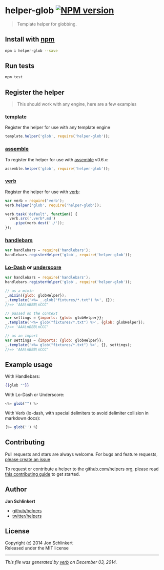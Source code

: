 # helper-glob [![NPM version](https://badge.fury.io/js/helper-glob.svg)](http://badge.fury.io/js/helper-glob)

> Template helper for globbing.

## Install with [npm](npmjs.org)

```bash
npm i helper-glob --save
```

## Run tests

```bash
npm test
```

## Register the helper

> This should work with any engine, here are a few examples

### [template]

Register the helper for use with any template engine

```js
template.helper('glob', require('helper-glob'));
```

### [assemble]

To register the helper for use with [assemble] v0.6.x:

```js
assemble.helper('glob', require('helper-glob'));
```

### [verb]

Register the helper for use with [verb]:

```js
var verb = require('verb');
verb.helper('glob', require('helper-glob'));

verb.task('default', function() {
  verb.src('.verb*.md')
    .pipe(verb.dest('./'));
});
```

### [handlebars]

```js
var handlebars = require('handlebars');
handlebars.registerHelper('glob', require('helper-glob'));
```

### [Lo-Dash] or [underscore]

```js
var handlebars = require('handlebars');
handlebars.registerHelper('glob', require('helper-glob'));

// as a mixin
_.mixin({glob: globHelper});
_.template('<%= _.glob("fixtures/*.txt") %>', {});
//=> 'AAA\nBBB\nCCC'

// passed on the context
var settings = {imports: {glob: globHelper}};
_.template('<%= glob("fixtures/*.txt") %>', {glob: globHelper});
//=> 'AAA\nBBB\nCCC'

// as an import
var settings = {imports: {glob: globHelper}};
_.template('<%= glob("fixtures/*.txt") %>', {}, settings);
//=> 'AAA\nBBB\nCCC'
```

## Example usage

With Handlebars:

```handlebars
{{glob ""}}
```

With Lo-Dash or Underscore:

```js
<%= glob("") %>
```

With Verb (lo-dash, with special delimiters to avoid delimiter collision in markdown docs):

```js
{%= glob('') %}
```

## Contributing
Pull requests and stars are always welcome. For bugs and feature requests, [please create an issue](https://github.com/helpers/helper-glob/issues)

To request or contribute a helper to the [github.com/helpers][helpers] org, please read [this contributing guide][guide] to get started.

## Author

**Jon Schlinkert**
 
+ [github/helpers](https://github.com/helpers)
+ [twitter/helpers](http://twitter.com/helpers) 

## License
Copyright (c) 2014 Jon Schlinkert  
Released under the MIT license

***

_This file was generated by [verb](https://github.com/assemble/verb) on December 03, 2014._

[assemble]: https://github.com/assemble/assemble
[generator-verb]: https://github.com/assemble/generator-verb
[handlebars-helpers]: https://github.com/assemble/handlebars-helpers/
[handlebars]: https://github.com/wycats/handlebars.js/
[helpers]: https://github.com/helpers
[Lo-Dash]: https://lodash.com/
[template]: https://github.com/jonschlinkert/template
[underscore]: https://github.com/jashkenas/underscore
[verb]: https://github.com/assemble/verb
[guide]: https://github.com/helpers/requests